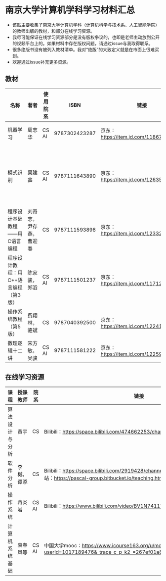 # 南京大学计算机学科学习材料汇总
- 该贴主要收集了南京大学计算机学科（计算机科学与技术系、人工智能学院）的教师出版的教材，和部分在线学习资源。
- 我尽可能保证在线学习资源部分是没有版权争议的，也即是老师主动放到公开的视频平台上的。如果材料中存在版权问题，请通过issue与我取得联系。
- 很多绝版书没有被列入教材清单。我对“绝版”的大致定义就是在市面上很难买到。
- 欢迎通过issue补充更多资源。

## 教材
| 名称 | 著者 | 使用院系 | ISBN | 链接 | 备注 |
| ---- | ---- | ---- | ---- | ---- | ---- | 
| 机器学习 | 周志华 | CS AI | 9787302423287 | 京东：https://item.jd.com/11867803.html | 爱称“西瓜书” |
| 模式识别 | 吴建鑫 | CS AI | 9787111643890 | 京东：https://item.jd.com/12635497.html | 中文本为译本，英文版暂未出版|
| 程序设计基础教程——用C语言编程 | 刘奇志，尹存燕，曹迎春 | CS | 9787111593898 | 京东：https://item.jd.com/12332735.html | |
| 程序设计教程：用C++语言编程（第3版） | 陈家骏，郑滔 | CS AI | 9787111501237 | 京东：https://item.jd.com/11712236.html | |
| 操作系统教程（第5版） | 费翔林，骆斌 | CS | 9787040392500 | 京东：https://item.jd.com/12241721.html | |
| 数理逻辑十二讲 | 宋方敏，吴骏 | CS AI | 9787111581222 | 京东：https://item.jd.com/12259679.html | |

## 在线学习资源
| 课程 | 授课教师 | 院系 | 链接 |
| ---- | ---- | ---- | ---- |
| 算法设计与分析 | 黄宇 | CS | Bilibili：https://space.bilibili.com/474662253/channel/detail?cid=103411 |
| 软件分析 | 李樾，谭添 | CS | Bilibili：https://space.bilibili.com/2919428/channel/detail?cid=106434 课程网站：https://pascal-group.bitbucket.io/teaching.html | 
| 操作系统 | 蒋炎岩 | CS AI | Bilibili：https://www.bilibili.com/video/BV1N741177F5 | 
| 计算机系统基础 | 袁春风等 | CS AI | 中国大学mooc：https://www.icourse163.org/u/mooc1463468641395?userId=1017189476&_trace_c_p_k2_=267ef01a8bd4471da687e1a886752b2c | 